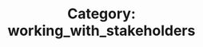 ---
layout: category
title: 'Category: working_with_stakeholders'
tag: working_with_stakeholders
---